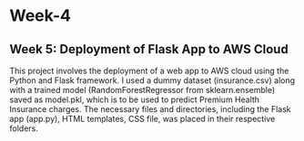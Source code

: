 # Week-4
## Week 5: Deployment of Flask App to AWS Cloud

This project involves the deployment of a web app to AWS cloud using the Python and Flask 
framework. I used a dummy dataset (insurance.csv) along with a trained model 
(RandomForestRegressor from sklearn.ensemble) saved as model.pkl, which is to be used to 
predict Premium Health Insurance charges.
The necessary files and directories, including the Flask app (app.py), HTML templates, CSS file, was 
placed in their respective folders.

